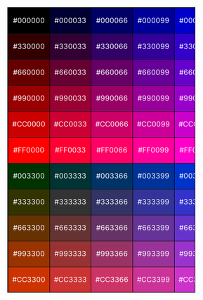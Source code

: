 <table width="521" cellspacing="0" cellpadding="0" bordercolor="#000000" border="1" align="center" style="width: 85%; height: 650px;"><tbody><tr><td width="120" bgcolor="#000000"><p align="center"><font color="#ffffff">#000000</font></p></td>    <td width="120" bgcolor="#000033">       <p align="center"><font color="#ffffff">#000033</font></p></td>     <td width="120" bgcolor="#000066">       <p align="center"><font color="#ffffff">#000066</font></p></td>     <td width="120" bgcolor="#000099">       <p align="center"><font color="#ffffff">#000099</font></p></td>     <td width="120" bgcolor="#0000cc">       <p align="center"><font color="#ffffff">#0000CC</font></p></td>     <td width="120" bgcolor="#0000ff">       <p align="center"><font color="#ffffff">#0000FF</font></p></td></tr>   <tr>     <td bgcolor="#330000">       <p align="center"><font color="#ffffff">#330000</font></p></td>     <td bgcolor="#330033">       <p align="center"><font color="#ffffff">#330033</font></p></td>     <td bgcolor="#330066">       <p align="center"><font color="#ffffff">#330066</font></p></td><!--fantasyflash.ru-->     <td bgcolor="#330099">       <p align="center"><font color="#ffffff">#330099</font></p></td>     <td bgcolor="#3300cc">       <p align="center"><font color="#ffffff">#3300CC</font></p></td>     <td bgcolor="#3300ff">       <p align="center"><font color="#ffffff">#3300FF</font></p></td></tr>   <tr>     <td bgcolor="#660000">       <p align="center"><font color="#ffffff">#660000</font></p></td>     <td bgcolor="#660033">       <p align="center"><font color="#ffffff">#660033</font></p></td>     <td bgcolor="#660066">       <p align="center"><font color="#ffffff">#660066</font></p></td>     <td bgcolor="#660099">       <p align="center"><font color="#ffffff">#660099</font></p></td>     <td bgcolor="#6600cc">       <p align="center"><font color="#ffffff">#6600CC</font></p></td>     <td bgcolor="#6600ff">       <p align="center"><font color="#ffffff">#6600FF</font></p></td></tr>   <tr>     <td bgcolor="#990000">       <p align="center"><font color="#ffffff">#990000</font></p></td>     <td bgcolor="#990033">       <p align="center"><font color="#ffffff">#990033</font></p></td>     <td bgcolor="#990066">       <p align="center"><font color="#ffffff">#990066</font></p></td>     <td bgcolor="#990099">       <p align="center"><font color="#ffffff">#990099</font></p></td>     <td bgcolor="#9900cc">       <p align="center"><font color="#ffffff">#9900CC</font></p></td>     <td bgcolor="#9900ff">       <p align="center"><font color="#ffffff">#9900FF</font></p></td></tr>   <tr>     <td bgcolor="#cc0000">       <p align="center"><font color="#ffffff">#CC0000</font></p></td>     <td bgcolor="#cc0033">       <p align="center"><font color="#ffffff">#CC0033</font></p></td>     <td bgcolor="#cc0066">       <p align="center"><font color="#ffffff">#CC0066</font></p></td>     <td bgcolor="#cc0099">       <p align="center"><font color="#ffffff">#CC0099</font></p></td>     <td bgcolor="#cc00cc">       <p align="center"><font color="#ffffff">#CC00CC</font></p></td>     <td bgcolor="#cc00ff">       <p align="center"><font color="#ffffff">#CC00FF</font></p></td></tr>   <tr>     <td bgcolor="#ff0000">       <p align="center"><font color="#ffffff">#FF0000</font></p></td>     <td bgcolor="#ff0033">       <p align="center"><font color="#ffffff">#FF0033</font></p></td>     <td bgcolor="#ff0066">       <p align="center"><font color="#ffffff">#FF0066</font></p></td>     <td bgcolor="#ff0099">       <p align="center"><font color="#ffffff">#FF0099</font></p></td>     <td bgcolor="#ff00cc">       <p align="center"><font color="#ffffff">#FF00CC</font></p></td>     <td bgcolor="#ff00ff">       <p align="center"><font color="#ffffff">#FF00FF</font></p></td></tr>   <tr>     <td bgcolor="#003300">       <p align="center"><font color="#ffffff">#003300</font></p></td>     <td bgcolor="#003333">       <p align="center"><font color="#ffffff">#003333</font></p></td>     <td bgcolor="#003366">       <p align="center"><font color="#ffffff">#003366</font></p></td>     <td bgcolor="#003399">       <p align="center"><font color="#ffffff">#003399</font></p></td>     <td bgcolor="#0033cc">       <p align="center"><font color="#ffffff">#0033CC</font></p></td>     <td bgcolor="#0033ff">       <p align="center"><font color="#ffffff">#0033FF</font></p></td></tr>   <tr>     <td bgcolor="#333300">       <p align="center"><font color="#ffffff">#333300</font></p></td>     <td bgcolor="#333333">       <p align="center"><font color="#ffffff">#333333</font></p></td>     <td bgcolor="#333366">       <p align="center"><font color="#ffffff">#333366</font></p></td>     <td bgcolor="#333399">       <p align="center"><font color="#ffffff">#333399</font></p></td>     <td bgcolor="#3333cc">       <p align="center"><font color="#ffffff">#3333CC</font></p></td>     <td bgcolor="#3333ff">       <p align="center"><font color="#ffffff">#3333FF</font></p></td></tr>   <tr>     <td bgcolor="#663300">       <p align="center"><font color="#ffffff">#663300</font></p></td>     <td bgcolor="#663333">       <p align="center"><font color="#ffffff">#663333</font></p></td>     <td bgcolor="#663366">       <p align="center"><font color="#ffffff">#663366</font></p></td>     <td bgcolor="#663399">       <p align="center"><font color="#ffffff">#663399</font></p></td>     <td bgcolor="#6633cc">       <p align="center"><font color="#ffffff">#6633CC</font></p></td>     <td bgcolor="#6633ff">       <p align="center"><font color="#ffffff">#6633FF</font></p></td></tr>   <tr>     <td bgcolor="#993300">       <p align="center"><font color="#ffffff">#993300</font></p></td>     <td bgcolor="#993333">       <p align="center"><font color="#ffffff">#993333</font></p></td>     <td bgcolor="#993366">       <p align="center"><font color="#ffffff">#993366</font></p></td>     <td bgcolor="#993399">       <p align="center"><font color="#ffffff">#993399</font></p></td>     <td bgcolor="#9933cc">       <p align="center"><font color="#ffffff">#9933CC</font></p></td>     <td bgcolor="#9933ff">       <p align="center"><font color="#ffffff">#9933FF</font></p></td></tr>   <tr><!--osw-->     <td bgcolor="#cc3300">       <p align="center"><font color="#ffffff">#CC3300</font></p></td>     <td bgcolor="#cc3333">       <p align="center"><font color="#ffffff">#CC3333</font></p></td>     <td bgcolor="#cc3366">       <p align="center"><font color="#ffffff">#CC3366</font></p></td>     <td bgcolor="#cc3399">       <p align="center"><font color="#ffffff">#CC3399</font></p></td>     <td bgcolor="#cc33cc">       <p align="center"><font color="#ffffff">#CC33CC</font></p></td>     <td bgcolor="#cc33ff">       <p align="center"><font color="#ffffff">#CC33FF</font></p></td></tr>   <tr>     <td bgcolor="#ff3300">       <p align="center"><font color="#ffffff">#FF3300</font></p></td>     <td bgcolor="#ff3333">       <p align="center"><font color="#ffffff">#FF3333</font></p></td>     <td bgcolor="#ff3366">       <p align="center"><font color="#ffffff">#FF3366</font></p></td>     <td bgcolor="#ff3399">       <p align="center"><font color="#ffffff">#FF3399</font></p></td>     <td bgcolor="#ff33cc">       <p align="center"><font color="#ffffff">#FF33CC</font></p></td>     <td bgcolor="#ff33ff">       <p align="center"><font color="#ffffff">#FF33FF</font></p></td></tr>   <tr>     <td bgcolor="#006600">       <p align="center"><font color="#ffffff">#006600</font></p></td>     <td bgcolor="#006633">       <p align="center"><font color="#ffffff">#006633</font></p></td>     <td bgcolor="#006666">       <p align="center"><font color="#ffffff">#006666</font></p></td>     <td bgcolor="#006699">       <p align="center"><font color="#ffffff">#006699</font></p></td>     <td bgcolor="#0066cc">       <p align="center"><font color="#ffffff">#0066CC</font></p></td>     <td bgcolor="#0066ff">       <p align="center"><font color="#ffffff">#0066FF</font></p></td></tr>   <tr>     <td bgcolor="#336600">       <p align="center"><font color="#ffffff">#336600</font></p></td>     <td bgcolor="#336633">       <p align="center"><font color="#ffffff">#336633</font></p></td>     <td bgcolor="#336666">       <p align="center"><font color="#ffffff">#336666</font></p></td>     <td bgcolor="#336699">       <p align="center"><font color="#ffffff">#336699</font></p></td>     <td bgcolor="#3366cc">       <p align="center"><font color="#ffffff">#3366CC</font></p></td>     <td bgcolor="#3366ff">       <p align="center"><font color="#ffffff">#3366FF</font></p></td></tr>   <tr>     <td bgcolor="#666600">       <p align="center"><font color="#ffffff">#666600</font></p></td>     <td bgcolor="#666633">       <p align="center"><font color="#ffffff">#666633</font></p></td>     <td bgcolor="#666666">       <p align="center"><font color="#ffffff">#666666</font></p></td>     <td bgcolor="#666699">       <p align="center"><font color="#ffffff">#666699</font></p></td>     <td bgcolor="#6666cc">       <p align="center"><font color="#ffffff">#6666CC</font></p></td>     <td bgcolor="#6666ff">       <p align="center"><font color="#ffffff">#6666FF</font></p></td></tr>   <tr>     <td bgcolor="#996600">       <p align="center"><font color="#ffffff">#996600</font></p></td>     <td bgcolor="#996633">       <p align="center"><font color="#ffffff">#996633</font></p></td>     <td bgcolor="#996666">       <p align="center"><font color="#ffffff">#996666</font></p></td>     <td bgcolor="#996699">       <p align="center"><font color="#ffffff">#996699</font></p></td>     <td bgcolor="#9966cc">       <p align="center"><font color="#ffffff">#9966CC</font></p></td>     <td bgcolor="#9966ff">       <p align="center"><font color="#ffffff"><a target="_top" href="http://fantasyflash.ru/"><font color="#ffffff" style="text-decoration: none;">#</font></a>9966FF</font></p></td></tr>   <tr>     <td bgcolor="#cc6600">       <p align="center"><font color="#ffffff">#CC6600</font></p></td>     <td bgcolor="#cc6633">       <p align="center"><font color="#ffffff">#CC6633</font></p></td>     <td bgcolor="#cc6666">       <p align="center"><font color="#ffffff">#CC6666</font></p></td>     <td bgcolor="#cc6699">       <p align="center"><font color="#ffffff">#CC6699</font></p></td>     <td bgcolor="#cc66cc">       <p align="center"><font color="#ffffff">#CC66CC</font></p></td>     <td bgcolor="#cc66ff">       <p align="center"><font color="#ffffff">#CC66FF</font></p></td></tr>   <tr><!--fаntasyflаsh.ru-->     <td bgcolor="#ff6600">       <p align="center"><font color="#ffffff">#FF6600</font></p></td>     <td bgcolor="#ff6633">       <p align="center"><font color="#ffffff">#FF6633</font></p></td>     <td bgcolor="#ff6666">       <p align="center"><font color="#ffffff">#FF6666</font></p></td>     <td bgcolor="#ff6699">       <p align="center"><font color="#ffffff">#FF6699</font></p></td>     <td bgcolor="#ff66cc">       <p align="center"><font color="#ffffff">#FF66CC</font></p></td>     <td bgcolor="#ff66ff">       <p align="center"><font color="#ffffff">#FF66FF</font></p></td></tr>   <tr><!-- палитра от Олёнки с фэнтэзифлэш точка ру-->     <td bgcolor="#009900">       <p align="center"><font color="#ffffff">#009900</font></p></td>     <td bgcolor="#009933">       <p align="center"><font color="#ffffff">#009933</font></p></td>     <td bgcolor="#009966">       <p align="center"><font color="#ffffff">#009966</font></p></td>     <td bgcolor="#009999">       <p align="center"><font color="#ffffff">#009999</font></p></td>     <td bgcolor="#0099cc">       <p align="center"><font color="#ffffff">#0099CC</font></p></td>     <td bgcolor="#0099ff">       <p align="center"><font color="#ffffff">#0099FF</font></p></td></tr>   <tr>     <td bgcolor="#339900">       <p align="center"><font color="#ffffff">#339900</font></p></td>     <td bgcolor="#339933">       <p align="center"><font color="#ffffff">#339933</font></p></td>     <td bgcolor="#339966">       <p align="center"><font color="#ffffff">#339966</font></p></td>     <td bgcolor="#339999">       <p align="center"><font color="#ffffff">#339999</font></p></td>     <td bgcolor="#3399cc">       <p align="center"><font color="#ffffff">#3399CC</font></p></td>     <td bgcolor="#3399ff">       <p align="center"><font color="#ffffff">#3399FF</font></p></td></tr>   <tr>     <td bgcolor="#669900">       <p align="center"><font color="#ffffff">#669900</font></p></td>     <td bgcolor="#669933">       <p align="center"><font color="#ffffff">#669933</font></p></td>     <td bgcolor="#669966">       <p align="center"><font color="#ffffff">#669966</font></p></td>     <td bgcolor="#669999">       <p align="center"><font color="#ffffff">#669999</font></p></td>     <td bgcolor="#6699cc">       <p align="center"><font color="#ffffff">#6699CC</font></p></td>     <td bgcolor="#6699ff">       <p align="center"><font color="#ffffff">#6699FF</font></p></td></tr>   <tr>     <td bgcolor="#999900">       <p align="center"><font color="#ffffff">#999900</font></p></td>     <td bgcolor="#999933">       <p align="center"><font color="#ffffff">#999933</font></p></td>     <td bgcolor="#999966">       <p align="center"><font color="#ffffff">#999966</font></p></td>     <td bgcolor="#999999">       <p align="center"><font color="#ffffff">#999999</font></p></td>     <td bgcolor="#9999cc">       <p align="center"><font color="#ffffff">#9999CC</font></p></td>     <td bgcolor="#9999ff">       <p align="center"><font color="#ffffff">#9999FF</font></p></td></tr>   <tr>     <td bgcolor="#cc9900"><!--fantasyflash.ru-->       <p align="center"><font color="#ffffff">#CC9900</font></p></td>     <td bgcolor="#cc9933">       <p align="center"><font color="#ffffff">#CC9933</font></p></td>     <td bgcolor="#cc9966">       <p align="center"><font color="#ffffff">#CC9966</font></p></td>     <td bgcolor="#cc9999">       <p align="center"><font color="#ffffff">#CC9999</font></p></td>     <td bgcolor="#cc99cc">       <p align="center"><font color="#ffffff">#CC99CC</font></p></td>     <td bgcolor="#cc99ff">       <p align="center"><font color="#ffffff">#CC99FF</font></p></td></tr>   <tr>     <td bgcolor="#ff9900">       <p align="center"><font color="#ffffff">#FF9900</font></p></td>     <td bgcolor="#ff9933">       <p align="center"><font color="#ffffff">#FF9933</font></p></td>     <td bgcolor="#ff9966">       <p align="center"><font color="#ffffff">#FF9966</font></p></td>     <td bgcolor="#ff9999">       <p align="center"><font color="#ffffff">#FF9999</font></p></td>     <td bgcolor="#ff99cc">       <p align="center"><font color="#ffffff">#FF99CC</font></p></td>     <td bgcolor="#ff99ff">       <p align="center"><font color="#ffffff">#FF99FF</font></p></td></tr>   <tr>     <td bgcolor="#00cc00">       <p align="center"><font color="#000000">#00CC00</font></p></td>     <td bgcolor="#00cc33">       <p align="center"><font color="#000000">#00CC33</font></p></td>     <td bgcolor="#00cc66">       <p align="center"><font color="#000000">#00CC66</font></p></td>     <td bgcolor="#00cc99">       <p align="center"><font color="#000000">#00CC99</font></p></td>     <td bgcolor="#00cccc">       <p align="center"><font color="#000000">#00CCCC</font></p></td>     <td bgcolor="#00ccff">       <p align="center"><font color="#000000">#00CCFF</font></p></td></tr>   <tr>     <td bgcolor="#33cc00">       <p align="center"><font color="#000000">#33CC00</font></p></td>     <td bgcolor="#33cc33">       <p align="center"><font color="#000000">#33CC33</font></p></td>     <td bgcolor="#33cc66">       <p align="center"><font color="#000000">#33CC66</font></p></td>     <td bgcolor="#33cc99">       <p align="center"><font color="#000000">#33CC99</font></p></td>     <td bgcolor="#33cccc">       <p align="center"><font color="#000000">#33CCCC</font></p></td>     <td bgcolor="#33ccff">       <p align="center"><font color="#000000">#33CCFF</font></p></td></tr>   <tr>     <td bgcolor="#66cc00">       <p align="center"><font color="#000000">#66CC00</font></p></td>     <td bgcolor="#66cc33">       <p align="center"><font color="#000000">#66CC33</font></p></td>     <td bgcolor="#66cc66">       <p align="center"><font color="#000000">#66CC66</font></p></td>     <td bgcolor="#66cc99">       <p align="center"><font color="#000000">#66CC99</font></p></td>     <td bgcolor="#66cccc">       <p align="center"><font color="#000000">#66CCCC</font></p></td>     <td bgcolor="#66ccff">       <p align="center"><font color="#000000">#66CCFF</font></p></td></tr>   <tr>     <td bgcolor="#99cc00">       <p align="center"><font color="#000000">#99CC00</font></p></td>     <td bgcolor="#99cc33">       <p align="center"><font color="#000000">#99CC33</font></p></td>     <td bgcolor="#99cc66">       <p align="center"><font color="#000000">#99CC66</font></p></td>     <td bgcolor="#99cc99">       <p align="center"><font color="#000000">#99CC99</font></p></td>     <td bgcolor="#99cccc">       <p align="center"><font color="#000000">#99CCCC</font></p></td>     <td bgcolor="#99ccff">       <p align="center"><font color="#000000">#99CCFF</font></p></td></tr>   <tr>     <td bgcolor="#cccc00">       <p align="center"><font color="#000000">#CCCC00</font></p></td>     <td bgcolor="#cccc33">       <p align="center"><font color="#000000">#CCCC33</font></p></td>     <td bgcolor="#cccc66">       <p align="center"><font color="#000000">#CCCC66</font></p></td>     <td bgcolor="#cccc99">       <p align="center"><font color="#000000">#CCCC99</font></p></td>     <td bgcolor="#cccccc">       <p align="center"><font color="#000000">#CCCCCC</font></p></td>     <td bgcolor="#ccccff">       <p align="center"><font color="#000000">#CCCCFF</font></p></td></tr>   <tr>     <td bgcolor="#ffcc00">       <p align="center"><font color="#000000">#FFCC00</font></p></td>     <td bgcolor="#ffcc33">       <p align="center"><font color="#000000">#FFCC33</font></p></td>     <td bgcolor="#ffcc66">       <p align="center"><font color="#000000">#FFCC66</font></p></td>     <td bgcolor="#ffcc99">       <p align="center"><font color="#000000">#FFCC99</font></p></td>     <td bgcolor="#ffcccc">       <p align="center"><font color="#000000">#FFCCCC</font></p></td>     <td bgcolor="#ffccff">       <p align="center"><font color="#000000">#FFCCFF</font></p></td></tr>   <tr>     <td bgcolor="#00ff00">       <p align="center"><font color="#000000">#00FF00</font></p></td>     <td bgcolor="#00ff33">       <p align="center"><font color="#000000">#00FF33</font></p></td>     <td bgcolor="#00ff66">       <p align="center"><font color="#000000">#00FF66</font></p></td>     <td bgcolor="#00ff99">       <p align="center"><font color="#000000">#00FF99</font></p></td>     <td bgcolor="#00ffcc">       <p align="center"><font color="#000000">#00FFCC</font></p></td>     <td bgcolor="#00ffff">       <p align="center"><font color="#000000">#00FFFF</font></p></td></tr>   <tr>     <td bgcolor="#33ff00">       <p align="center"><font color="#000000">#33FF00</font></p></td>     <td bgcolor="#33ff33">       <p align="center"><font color="#000000">#33FF33</font></p></td>     <td bgcolor="#33ff66">       <p align="center"><font color="#000000">#33FF66</font></p></td>     <td bgcolor="#33ff99">       <p align="center"><font color="#000000">#33FF99</font></p></td>     <td bgcolor="#33ffcc">       <p align="center"><font color="#000000">#33FFCC</font></p></td>     <td bgcolor="#33ffff">       <p align="center"><font color="#000000">#33FFFF</font></p></td></tr>   <tr>     <td bgcolor="#66ff00">       <p align="center"><font color="#000000">#66FF00</font></p></td>     <td bgcolor="#66ff33">       <p align="center"><font color="#000000">#66FF33</font></p></td>     <td bgcolor="#66ff66">       <p align="center"><font color="#000000">#66FF66</font></p></td>     <td bgcolor="#66ff99">       <p align="center"><font color="#000000">#66FF99</font></p></td>     <td bgcolor="#66ffcc">       <p align="center"><font color="#000000">#66FFCC</font></p></td>     <td bgcolor="#66ffff">       <p align="center"><font color="#000000">#66FFFF</font></p></td></tr>   <tr>     <td bgcolor="#99ff00">       <p align="center"><font color="#000000">#99FF00</font></p></td>     <td bgcolor="#99ff33">       <p align="center"><font color="#000000">#99FF33</font></p></td>     <td bgcolor="#99ff66">       <p align="center"><font color="#000000">#99FF66</font></p></td>     <td bgcolor="#99ff99">       <p align="center"><font color="#000000">#99FF99</font></p></td>     <td bgcolor="#99ffcc">       <p align="center"><font color="#000000">#99FFCC</font></p></td>     <td bgcolor="#99ffff">       <p align="center"><font color="#000000">#99FFFF</font></p></td></tr>   <tr>     <td bgcolor="#ccff00">       <p align="center"><font color="#000000">#CCFF00</font></p></td>     <td bgcolor="#ccff33">       <p align="center"><font color="#000000">#CCFF33</font></p></td>     <td bgcolor="#ccff66">       <p align="center"><font color="#000000">#CCFF66</font></p></td>     <td bgcolor="#ccff99">       <p align="center"><font color="#000000">#CCFF99</font></p></td>     <td bgcolor="#ccffcc">       <p align="center"><font color="#000000">#CCFFCC</font></p></td>     <td bgcolor="#ccffff">       <p align="center"><font color="#000000">#CCFFFF</font></p></td></tr>   <tr>     <td bgcolor="#ffff00">       <p align="center"><font color="#000000">#FFFF00</font></p></td>     <td bgcolor="#ffff33">       <p align="center"><font color="#000000">#FFFF33</font></p></td>     <td bgcolor="#ffff66">       <p align="center"><font color="#000000">#FFFF66</font></p></td>     <td bgcolor="#ffff99">       <p align="center"><font color="#000000">#FFFF99</font></p></td>     <td bgcolor="#ffffcc">       <p align="center"><font color="#000000">#FFFFCC</font></p></td>     <td bgcolor="#ffffff">       <p align="center"><font color="#000000">#FFFFFF</font></p></td></tr></tbody></table>
